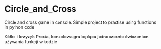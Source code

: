 # Circle_and_Cross
Circle and cross game in console. Simple project to practise using functions in python code

Kółko i krzyżyk
Prosta, konsolowa gra będąca jednocześnie ćwiczeniem używania funkcji w kodzie
